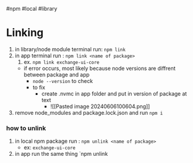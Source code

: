 #npm #local #library
# Linking
1. in library/node module terminal run: `npm link`
2. in app terminal run : `npm link <name of package>`
	1. ex. `npm link exchange-ui-core`
	- if error occurs, most likely because node versions are diffrent between package and app
		- `node --version` to check
		- to fix
			- create .nvmc in app folder and put in version of package at text
				- ![[Pasted image 20240606100604.png]]
3. remove node_modules and package.lock.json and run `npm i`
### how to unlink
1. in local npm package run : `npm unlink <name of package>`
	- ex: `exchange-ui-core`
2. in app run the same thing `npm unlink <name of package>


